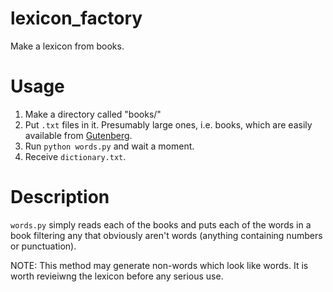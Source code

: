 lexicon_factory
===================

Make a lexicon from books.

Usage
=====

1. Make a directory called "books/"
2. Put `.txt` files in it. Presumably large ones, i.e. books, which are easily available from [Gutenberg][1].
3. Run `python words.py` and wait a moment.
4. Receive `dictionary.txt`.

Description
===========

`words.py` simply reads each of the books and puts each of the words in a book filtering any that obviously aren't words (anything containing numbers or punctuation).

NOTE: This method may generate non-words which look like words. It is worth revieiwng the lexicon before any serious use.

[1]: http://www.gutenberg.org/
